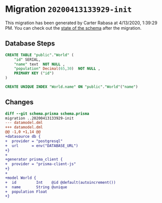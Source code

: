 # Migration `20200413133929-init`

This migration has been generated by Carter Rabasa at 4/13/2020, 1:39:29 PM.
You can check out the [state of the schema](./schema.prisma) after the migration.

## Database Steps

```sql
CREATE TABLE "public"."World" (
    "id" SERIAL,
    "name" text  NOT NULL ,
    "population" Decimal(65,30)  NOT NULL ,
    PRIMARY KEY ("id")
) 

CREATE UNIQUE INDEX "World.name" ON "public"."World"("name")
```

## Changes

```diff
diff --git schema.prisma schema.prisma
migration ..20200413133929-init
--- datamodel.dml
+++ datamodel.dml
@@ -1,0 +1,14 @@
+datasource db {
+  provider = "postgresql"
+  url      = env("DATABASE_URL")
+}
+
+generator prisma_client {
+  provider = "prisma-client-js"
+}
+     
+model World {
+  id         Int    @id @default(autoincrement())
+  name       String @unique
+  population Float
+}
```


